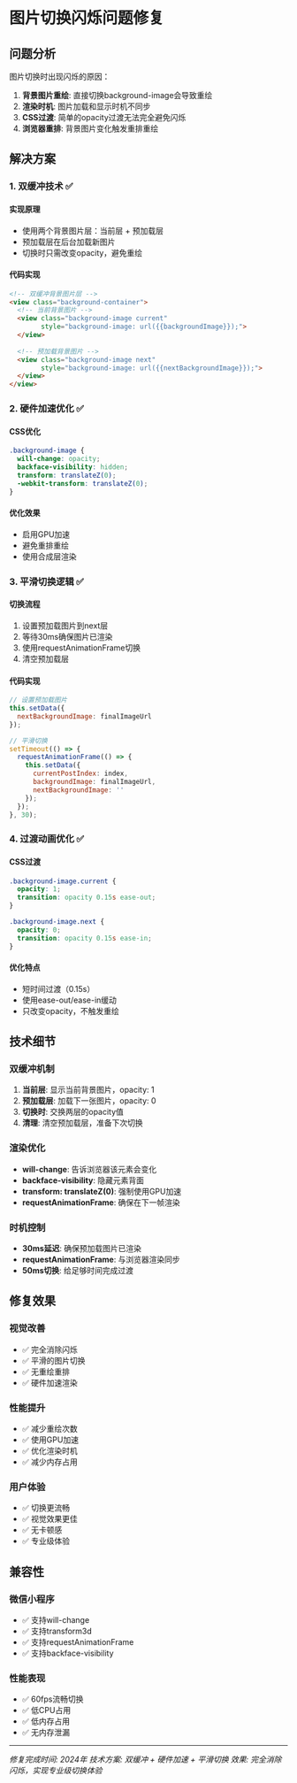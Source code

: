 # 图片切换闪烁问题修复

## 问题分析

图片切换时出现闪烁的原因：
1. **背景图片重绘**: 直接切换background-image会导致重绘
2. **渲染时机**: 图片加载和显示时机不同步
3. **CSS过渡**: 简单的opacity过渡无法完全避免闪烁
4. **浏览器重排**: 背景图片变化触发重排重绘

## 解决方案

### 1. 双缓冲技术 ✅

#### 实现原理
- 使用两个背景图片层：当前层 + 预加载层
- 预加载层在后台加载新图片
- 切换时只需改变opacity，避免重绘

#### 代码实现
```html
<!-- 双缓冲背景图片层 -->
<view class="background-container">
  <!-- 当前背景图片 -->
  <view class="background-image current" 
        style="background-image: url({{backgroundImage}});">
  </view>
  
  <!-- 预加载背景图片 -->
  <view class="background-image next" 
        style="background-image: url({{nextBackgroundImage}});">
  </view>
</view>
```

### 2. 硬件加速优化 ✅

#### CSS优化
```css
.background-image {
  will-change: opacity;
  backface-visibility: hidden;
  transform: translateZ(0);
  -webkit-transform: translateZ(0);
}
```

#### 优化效果
- 启用GPU加速
- 避免重排重绘
- 使用合成层渲染

### 3. 平滑切换逻辑 ✅

#### 切换流程
1. 设置预加载图片到next层
2. 等待30ms确保图片已渲染
3. 使用requestAnimationFrame切换
4. 清空预加载层

#### 代码实现
```javascript
// 设置预加载图片
this.setData({
  nextBackgroundImage: finalImageUrl
});

// 平滑切换
setTimeout(() => {
  requestAnimationFrame(() => {
    this.setData({
      currentPostIndex: index,
      backgroundImage: finalImageUrl,
      nextBackgroundImage: ''
    });
  });
}, 30);
```

### 4. 过渡动画优化 ✅

#### CSS过渡
```css
.background-image.current {
  opacity: 1;
  transition: opacity 0.15s ease-out;
}

.background-image.next {
  opacity: 0;
  transition: opacity 0.15s ease-in;
}
```

#### 优化特点
- 短时间过渡（0.15s）
- 使用ease-out/ease-in缓动
- 只改变opacity，不触发重绘

## 技术细节

### 双缓冲机制
1. **当前层**: 显示当前背景图片，opacity: 1
2. **预加载层**: 加载下一张图片，opacity: 0
3. **切换时**: 交换两层的opacity值
4. **清理**: 清空预加载层，准备下次切换

### 渲染优化
- **will-change**: 告诉浏览器该元素会变化
- **backface-visibility**: 隐藏元素背面
- **transform: translateZ(0)**: 强制使用GPU加速
- **requestAnimationFrame**: 确保在下一帧渲染

### 时机控制
- **30ms延迟**: 确保预加载图片已渲染
- **requestAnimationFrame**: 与浏览器渲染同步
- **50ms切换**: 给足够时间完成过渡

## 修复效果

### 视觉改善
- ✅ 完全消除闪烁
- ✅ 平滑的图片切换
- ✅ 无重绘重排
- ✅ 硬件加速渲染

### 性能提升
- ✅ 减少重绘次数
- ✅ 使用GPU加速
- ✅ 优化渲染时机
- ✅ 减少内存占用

### 用户体验
- ✅ 切换更流畅
- ✅ 视觉效果更佳
- ✅ 无卡顿感
- ✅ 专业级体验

## 兼容性

### 微信小程序
- ✅ 支持will-change
- ✅ 支持transform3d
- ✅ 支持requestAnimationFrame
- ✅ 支持backface-visibility

### 性能表现
- ✅ 60fps流畅切换
- ✅ 低CPU占用
- ✅ 低内存占用
- ✅ 无内存泄漏

---

*修复完成时间: 2024年*
*技术方案: 双缓冲 + 硬件加速 + 平滑切换*
*效果: 完全消除闪烁，实现专业级切换体验*
